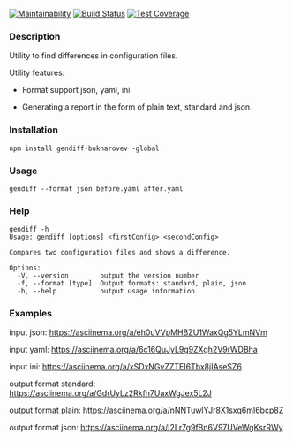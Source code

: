 [![Maintainability](https://api.codeclimate.com/v1/badges/90617fa24b6166d89156/maintainability)](https://codeclimate.com/github/bukharovev/project-lvl2-s455/maintainability)
[![Build Status](https://travis-ci.org/bukharovev/cli-utility-gendiff.svg?branch=master)](https://travis-ci.org/bukharovev/cli-utility-gendiff)
[![Test Coverage](https://api.codeclimate.com/v1/badges/285774dc237bbcf71bef/test_coverage)](https://codeclimate.com/github/bukharovev/cli-utility-gendiff/test_coverage)

### Description
Utility to find differences in configuration files.

Utility features:

* Format support json, yaml, ini

* Generating a report in the form of plain text, standard and json
 
### Installation

```
npm install gendiff-bukharovev -global
```

### Usage

```
gendiff --format json before.yaml after.yaml
```

### Help

```
gendiff -h
Usage: gendiff [options] <firstConfig> <secondConfig>

Compares two configuration files and shows a difference.

Options:
  -V, --version        output the version number
  -f, --format [type]  Output formats: standard, plain, json
  -h, --help           output usage information
```
### Examples 

input json: https://asciinema.org/a/eh0uVVpMHBZU1WaxQg5YLmNVm

input yaml: https://asciinema.org/a/6c16QuJyL9g9ZXgh2V9rWDBha

input ini: https://asciinema.org/a/xSDxNGvZZTEI6Tbx8jIAseSZ6

output format standard: https://asciinema.org/a/GdrUyLz2Rkfh7UaxWgJex5L2J

output format plain: https://asciinema.org/a/nNNTuwlYJr8X1sxq6mI6bcp8Z

output format json: https://asciinema.org/a/I2Lr7g9fBn6V97UVeWgKsrRWy
